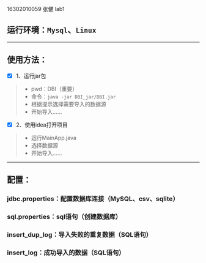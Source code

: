 16302010059 张健 lab1

## 运行环境：`Mysql`、`Linux`

---

## 使用方法：

- [x] 1、运行jar包
> * pwd：DBI（重要） 
> * 命令：`java -jar DBI_jar/DBI.jar` 
> * 根据提示选择需要导入的数据源 
> * 开始导入…… 

- [x] 2、使用idea打开项目 
> * 运行MainApp.java 
> * 选择数据源 
> * 开始导入…… 

---

## 配置：
### jdbc.properties：配置数据库连接（MySQL、csv、sqlite）
### sql.properties：sql语句（创建数据库）
### insert_dup_log：导入失败的重复数据（SQL语句）
### insert_log：成功导入的数据（SQL语句）
